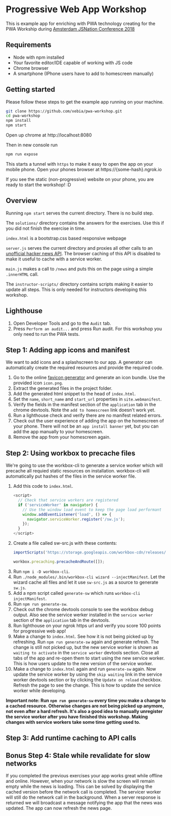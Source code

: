 # Progressive Web App Workshop
This is example app for enriching with PWA technology creating for the PWA Workship during 
[Amsterdam JSNation Conference 2018](https://amsterdamjs.com/)

## Requirements
* Node with npm installed
* Your favorite editor/IDE capable of working with JS code
* Chrome browser
* A smartphone (IPhone users have to add to homescreen manually)

## Getting started
Please follow these steps to get the example app running on your machine.

```bash
git clone https://github.com/xebia/pwa-workshop.git
cd pwa-workshop
npm install
npm start
```
Open up chrome at http://localhost:8080

Then in new console run
```bash
npm run expose
```

This starts a tunnel with `https` to make it easy to open the app on your mobile phone. Open your phones browser at 
https://{some-hash}.ngrok.io

If you see the static (non-progressive) website on your phone, you are ready to start the workshop! :D

## Overview
Running `npm start` serves the current directory. There is no build step.

The `solutions/` directory contains the answers for the exercises. Use this if you did not finish the exercise in 
time.

`index.html` is a bootstrap.css based responsive webpage

`server.js` serves the current directory and proxies all other calls to an 
[unofficial hacker news API](https://github.com/cheeaun/node-hnapi). The browser caching of this API is disabled to 
make it useful to cache with a service worker.

`main.js` makes a call to `/news` and puts this on the page using a simple `.innerHTML` call.

The `instructor-scripts/` directory contains scripts making it easier to update all steps. This is only needed for 
instructors developing this workshop.

## Lighthouse
1. Open Developer Tools and go to the `Audit` tab.
2. Press `Perform an audit...` and press Run audit. For this workshop you only need to run the PWA tests.

## Step 1: Adding app icons and manifest

We want to add icons and a splashscreen to our app. A generator can automatically create the required resources and 
provide the required code.

1. Go to the online [favicon generator](https://realfavicongenerator.net/) and generate an icon bundle. Use the 
provided icon `icon.png`.
2. Extract the generated files in the project folder.
3. Add the generated html snippet to the head of `index.html`.
4. Set the `name`, `short_name` and `start_url` properties in `site.webmanifest`.
5. Verify the fields in the manifest section of the `application` tab in the chrome devtools. Note the 
`add to homescreen` link doesn't work yet.
6. Run a lighthouse check and verify there are no manifest related errors.
7. Check out the user experience of adding the app on the homescreen of your phone. There will not be an 
`app install banner` yet, but you can add the app manually to your homescreen.
8. Remove the app from your homescreen again.

## Step 2: Using workbox to precache files
We're going to use the workbox-cli to generate a service worker which will precache all requied static resources on 
installation. workbox-cli will automatically put hashes of the files in the service worker file.
1. Add this code to `index.html`.
    ```js
    <script>
      // Check that service workers are registered
      if ('serviceWorker' in navigator) {
        // Use the window load event to keep the page load performant
        window.addEventListener('load', () => {
          navigator.serviceWorker.register('/sw.js');
        });
      }
    </script>
    ```
2. Create a file called sw-src.js with these contents:
    ```js
    importScripts('https://storage.googleapis.com/workbox-cdn/releases/3.2.0/workbox-sw.js');

    workbox.precaching.precacheAndRoute([]);
    ```
3. Run `npm i -D workbox-cli`.
4. Run `./node_modules/.bin/workbox-cli wizard --injectManifest`. Let the wizard cache all files and let it use 
`sw-src.js` as a source to generate `sw.js`.
5. Add a npm script called `generate-sw` which runs `workbox-cli injectManifest`.
6. Run `npm run generate-sw`.
7. Check out the chrome devtools console to see the workbox debug output. Also see the service werker installed in the 
`service worker` section of the `application` tab in the devtools.
8. Run lighthouse on your ngrok https url and verify you score 100 points for progressive web app!
9. Make a change to `index.html`. See how it is not being picked up by refreshing. Run `npm run generate-sw` again and 
generate refresh. The change is still not picked up, but the new service worker is shown as `waiting to activate` in 
the `service worker` devtools section. Close all tabs of the app and re-open them to start using the new service worker. 
This is how users update to the new version of the service worker.
10. Make a change to `index.html` again and run `generate-sw` again. Now update the service worker by using the 
`skip waiting` link in the service worker devtools section or by clicking the `Update on reload` checkbox. Refresh the 
page to see the change. This is how to update the service worker while developing.

**Important note: Run `npm run generate-sw` every time you make a change to a cached resource. Otherwise changes are not 
being picked up anymore, not even after a hard refresh. It's also a good idea to manually unregister the service worker 
after you have finished this workshop. Making changes with service workers take some time getting used to.**


## Step 3: Add runtime caching to API calls

## Bonus Step 4: Stale while revalidate for slow networks
If you completed the previous exercises your app works great while offline and online. However, when your network is 
slow the screen will remain empty while the news is loading. This can be solved by displaying the cached version before 
the network call is completed. The servicer worker will still do the network call in the background. When a server 
response is returned we will broadcast a message notifying the app that the news was updated. The app can now refresh 
the news page.